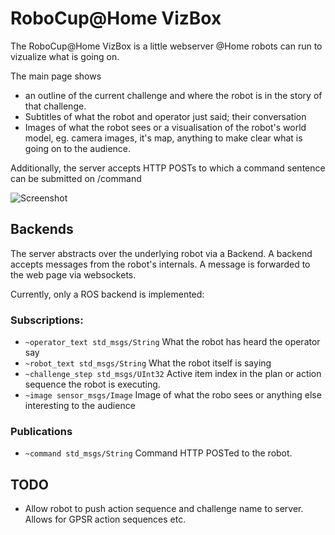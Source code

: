 RoboCup@Home VizBox
===================

The RoboCup@Home VizBox is a little webserver @Home robots can run to vizualize what is going on. 

The main page shows
- an outline of the current challenge and where the robot is in the story of that challenge. 
- Subtitles of what the robot and operator just said; their conversation
- Images of what the robot sees or a visualisation of the robot's world model, eg. camera images, it's map, anything to make clear what is going on to the audience. 

Additionally, the server accepts HTTP POSTs to which a command sentence can be submitted on /command

![Screenshot](https://github.com/LoyVanBeek/vizbox/blob/master/screenshot.png)

Backends
--------

The server abstracts over the underlying robot via a Backend. A backend accepts messages from the robot's internals. A message is forwarded to the web page via websockets.

Currently, only a ROS backend is implemented:

### Subscriptions:

* ```~operator_text std_msgs/String``` What the robot has heard the operator say
* ```~robot_text std_msgs/String``` What the robot itself is saying
* ```~challenge_step std_msgs/UInt32``` Active item index in the plan or action sequence the robot is executing. 
* ```~image sensor_msgs/Image``` Image of what the robo sees or anything else interesting to the audience

### Publications
* ```~command std_msgs/String``` Command HTTP POSTed to the robot. 

TODO
----

* Allow robot to push action sequence and challenge name to server. Allows for GPSR action sequences etc.

